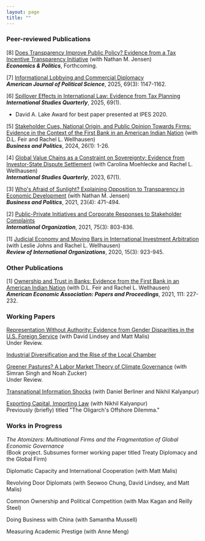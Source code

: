 ```yaml
---
layout: page
title: ""
---
```


### Peer-reviewed Publications


[8] [Does Transparency Improve Public Policy? Evidence from a Tax Incentive Transparency Initiative](assets/gasb_final.pdf) (with Nathan M. Jensen)<br>
**_Economics & Politics_**, Forthcoming.

[7] [Informational Lobbying and Commercial Diplomacy](assets/t4_ajps.pdf)<br>
**_American Journal of Political Science_**, 2025, 69(3): 1147-1162.

[6] [Spillover Effects in International Law: Evidence from Tax Planning](assets/taxplanning_isq_manuscript_revised_full.pdf) <br>
**_International Studies Quarterly_**, 2025, 69(1). 
- David A. Lake Award for best paper presented at IPES 2020. 

[5] [Stakeholder Cues, National Origin, and Public Opinion Towards Firms: Evidence in the Context of the First Bank in an American Indian Nation](assets/wft_bap_forthcoming.pdf) (with D.L. Feir and Rachel L. Wellhausen)<br>
**_Business and Politics_**, 2024, 26(1): 1-26.

[4] [Global Value Chains as a Constraint on Sovereignty: Evidence from Investor-State Dispute Settlement](assets/sqad007.pdf) (with Carolina Moehlecke and Rachel L. Wellhausen)<br>
**_International Studies Quarterly_**, 2023, 67(1).

[3] [Who's Afraid of Sunlight? Explaining Opposition to Transparency in Economic Development](assets/TJ_BAP_final.pdf) (with Nathan M. Jensen)<br>
  **_Business and Politics_**, 2021, 23(4): 471-494.

[2] [Public-Private Initiatives and Corporate Responses to Stakeholder Complaints](assets/Thrall_IO_2021_final.pdf)<br>
**_International Organization_**, 2021, 75(3): 803-836.

[1] [Judicial Economy and Moving Bars in International Investment Arbitration](assets/JTW_RIO_final.pdf) (with Leslie Johns and Rachel L. Wellhausen)<br>
**_Review of International Organizations_**, 2020, 15(3): 923-945.

### Other Publications

[1] [Ownership and Trust in Banks: Evidence from the First Bank in an American Indian Nation](assets/ASSA_Draft_PP_7Jan2020_v2.pdf) (with D.L. Feir and Rachel L. Wellhausen)<br>
**_American Economic Association: Papers and Proceedings_**, 2021, 111: 227-232.

### Working Papers

[Representation Without Authority: Evidence from Gender Disparities in the U.S. Foreign Service](assets/lmt_13june2025.pdf) (with David Lindsey and Matt Malis)<br> Under Review.

[Industrial Diversification and the Rise of the Local Chamber](assets/chambers_cbp_2025.pdf)

[Greener Pastures? A Labor Market Theory of Climate Governance](assets/experts_july_2025.pdf) (with Simran Singh and Noah Zucker)<br> Under Review.

[Transnational Information Shocks](assets/bkt_nov_2024.pdf) (with Daniel Berliner and Nikhil Kalyanpur)

[Exporting Capital, Importing Law](assets/kalyanpur_thrall_march_2023.pdf) (with Nikhil Kalyanpur)<br>
Previously (briefly) titled "The Oligarch's Offshore Dilemma."

### Works in Progress

_The Atomizers: Multinational Firms and the Fragmentation of Global Economic Governance_ <br>
(Book project. Subsumes former working paper titled Treaty Diplomacy and the Global Firm)

Diplomatic Capacity and International Cooperation (with Matt Malis)

Revolving Door Diplomats (with Seowoo Chung, David Lindsey, and Matt Malis)

Common Ownership and Political Competition (with Max Kagan and Reilly Steel)

Doing Business with China (with Samantha Mussell)

Measuring Academic Prestige (with Anne Meng)


